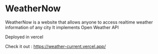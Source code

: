# WeatherNow
WeatherNow is a website that allows anyone to access realtime weather information of any city
It implements Open Weather API 

Deployed in vercel

Check it out : https://weather-current.vercel.app/
